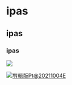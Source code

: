 # ipas
## ipas
### ipas
![](https://github.com/4100E020/homework/blob/ccfc57824543abbe9a98e0b9272013fa9319e9c4/%E8%B3%87%E8%A8%8A%E6%A6%82%E8%AB%96/20210915/%E5%9C%96%E7%89%87/Google%20colab%20%E6%96%B0%E5%A2%9E%E7%AD%86%E8%A8%98.png)

[![剪輯版Pt@20211004E](https://img.youtube.com/vi/HOnuZAnZkx8/0.jpg)](https://www.youtube.com/watch?v=HOnuZAnZkx8)

